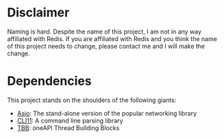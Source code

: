 # Disclaimer

Naming is hard. Despite the name of this project, I am not in any way affiliated with Redis. If you are affiliated with Redis and you think the name of this project
needs to change, please contact me and I will make the change.

# Dependencies

This project stands on the shoulders of the following giants:

- [Asio](https://think-async.com/Asio): The stand-alone version of the popular networking library
- [CLI11](https://github.com/CLIUtils/CLI11): A command line parsing library 
- [TBB](https://github.com/uxlfoundation/oneTBB): oneAPI Thread Building Blocks


